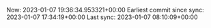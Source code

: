 Now: 2023-01-07 19:36:34.953321+00:00 Earliest commit since sync: 2023-01-07 17:34:19+00:00 Last sync: 2023-01-07 08:10:09+00:00
